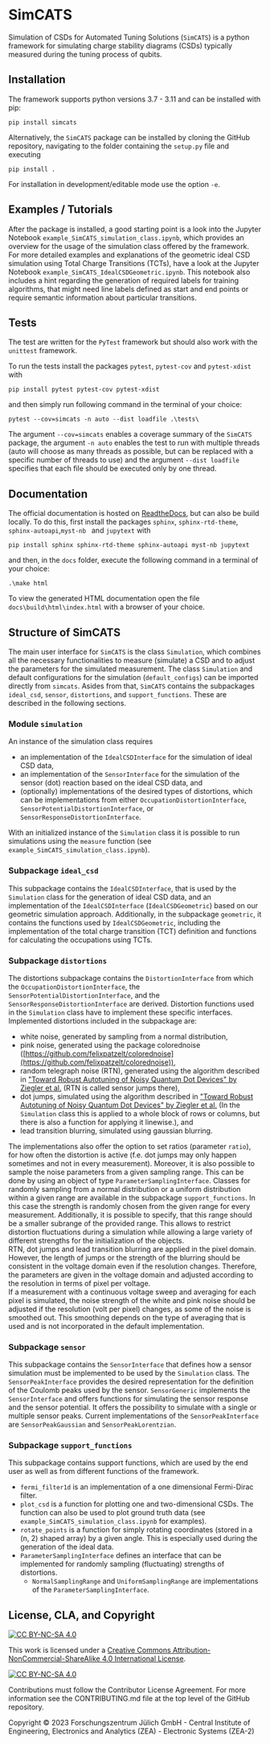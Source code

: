 # SimCATS

Simulation of CSDs for Automated Tuning Solutions (`SimCATS`) is a python framework for simulating charge stability 
diagrams (CSDs) typically measured during the tuning process of qubits.

## Installation

The framework supports python versions 3.7 - 3.11 and can be installed with pip:
```
pip install simcats
```

Alternatively, the `SimCATS` package can be installed by cloning the GitHub repository, navigating to the folder 
containing the `setup.py` file and executing

```
pip install .
```

For installation in development/editable mode use the option `-e`.

## Examples / Tutorials
After the package is installed, a good starting point is a look into the Jupyter Notebook 
`example_SimCATS_simulation_class.ipynb`, which provides an overview for the usage of the simulation class offered by 
the framework. 
For more detailed examples and explanations of the geometric ideal CSD simulation using Total Charge Transitions (TCTs),
have a look at the Jupyter Notebook `example_SimCATS_IdealCSDGeometric.ipynb`. This notebook also includes a hint
regarding the generation of required labels for training algorithms, that might need line labels defined as start and
end points or require semantic information about particular transitions.

## Tests

The test are written for the `PyTest` framework but should also work with the `unittest` framework.

To run the tests install the packages `pytest`, `pytest-cov` and `pytest-xdist` with

```
pip install pytest pytest-cov pytest-xdist
```

and then simply run following command in the terminal of your choice:

```
pytest --cov=simcats -n auto --dist loadfile .\tests\
```

The argument `--cov=simcats` enables a coverage summary of the `SimCATS` package, the argument `-n auto` enables the
test to run with multiple threads (auto will choose as many threads as possible, but can be replaced with a specific
number of threads to use) and the argument `--dist loadfile` specifies that each file should be executed only by one
thread.

<!-- start sec:documentation -->
## Documentation

The official documentation is hosted on [ReadtheDocs](https://simcats.readthedocs.io), but can also be build locally.
To do this, first install the packages `sphinx`, `sphinx-rtd-theme`, `sphinx-autoapi`,`myst-nb ` and `jupytext` with

```
pip install sphinx sphinx-rtd-theme sphinx-autoapi myst-nb jupytext
```

and then, in the `docs` folder, execute the following command in a terminal of your choice:

```
.\make html
```

To view the generated HTML documentation open the file `docs\build\html\index.html` with a browser of your choice.
<!-- end sec:documentation -->

## Structure of SimCATS

The main user interface for `SimCATS` is the class `Simulation`, which combines all the necessary functionalities to
measure (simulate) a CSD and to adjust the parameters for the simulated measurement. The class `Simulation` and default
configurations for the simulation (`default_configs`) can be imported directly from `simcats`. Asides from that,
`SimCATS` contains the subpackages `ideal_csd`, `sensor`, `distortions`, and `support_functions`. These are described in
the following sections.

### Module `simulation`

An instance of the simulation class requires

-   an implementation of the `IdealCSDInterface` for the simulation of ideal CSD data,
-   an implementation of the `SensorInterface` for the simulation of the sensor (dot) reaction based on the ideal CSD
data, and
-   (optionally) implementations of the desired types of distortions, which can be implementations from either
`OccupationDistortionInterface`, `SensorPotentialDistortionInterface`, or `SensorResponseDistortionInterface`.

With an initialized instance of the `Simulation` class it is possible to run simulations using the `measure` function
(see `example_SimCATS_simulation_class.ipynb`).

### Subpackage `ideal_csd`

This subpackage contains the `IdealCSDInterface`, that is used by the `Simulation` class for the generation of ideal CSD
data, and an implementation of the `IdealCSDInterface` (`IdealCSDGeometric`) based on our geometric simulation approach.
Additionally, in the subpackage `geometric`, it contains the functions used by `IdealCSDGeometric`, including the
implementation of the total charge transition (TCT) definition and functions for calculating the occupations using TCTs.

### Subpackage `distortions`

The distortions subpackage contains the `DistortionInterface` from which the `OccupationDistortionInterface`, the 
`SensorPotentialDistortionInterface`, and the `SensorResponseDistortionInterface` are derived. Distortion functions used
in the `Simulation` class have to implement these specific interfaces. Implemented distortions included in the
subpackage are:

-   white noise, generated by sampling from a normal distribution,
-   pink noise, generated using the package colorednoise ([https://github.com/felixpatzelt/colorednoise](https://github.com/felixpatzelt/colorednoise)),
-   random telegraph noise (RTN), generated using the algorithm described in ["Toward Robust Autotuning of Noisy Quantum Dot Devices" by Ziegler et al.](https://doi.org/10.1103/PhysRevApplied.17.024069) (RTN is called sensor jumps there),
-   dot jumps, simulated using the algorithm described in ["Toward Robust Autotuning of Noisy Quantum Dot Devices" by Ziegler et al.](https://doi.org/10.1103/PhysRevApplied.17.024069) (In the `Simulation` class this is applied to a whole block of rows or columns, but there is also a function for applying it linewise.), and
-   lead transition blurring, simulated using gaussian blurring.

The implementations also offer the option to set ratios (parameter `ratio`), for how often the distortion is active
(f.e. dot jumps may only happen sometimes and not in every measurement). Moreover, it is also possible to sample the
noise parameters from a given sampling range. This can be done by using an object of type `ParameterSamplingInterface`.
Classes for randomly sampling from a normal distribution or a uniform distribution within a given range are available in
the subpackage `support_functions`.
In this case the strength is randomly chosen from the given range for every measurement.
Additionally, it is possible to specify, that this range should be a smaller subrange of the provided range.
This allows to restrict distortion fluctuations during a simulation while allowing a large variety of different strengths
for the initialization of the objects. <br>
RTN, dot jumps and lead transition blurring are applied in the pixel domain. However, the length of jumps or the strength
of the blurring should be consistent in the voltage domain even if the resolution changes. Therefore, the parameters
are given in the voltage domain and adjusted according to the resolution in terms of pixel per voltage. <br>
If a measurement with a continuous voltage sweep and averaging for each pixel is simulated, the noise strength of the white and pink noise should be adjusted if the resolution (volt per pixel) changes, as some of the noise is smoothed out. This smoothing depends on the type of averaging that is used and is not incorporated in the default implementation.

### Subpackage `sensor`

This subpackage contains the `SensorInterface` that defines how a sensor simulation must be implemented to be used by the `Simulation` class. The `SensorPeakInterface` provides the desired representation for the definition of the Coulomb peaks used by the sensor. `SensorGeneric` implements the `SensorInterface` and offers functions for simulating the sensor response and the sensor potential. It offers the possibility to simulate with a single or multiple sensor peaks. Current implementations of the `SensorPeakInterface` are `SensorPeakGaussian` and `SensorPeakLorentzian`.

### Subpackage `support_functions`

This subpackage contains support functions, which are used by the end user as well as from different functions of the framework.  
- `fermi_filter1d` is an implementation of a one dimensional Fermi-Dirac filter.
- `plot_csd` is a function for plotting one and two-dimensional CSDs. The function can also be used to plot ground truth data (see `example_SimCATS_simulation_class.ipynb` for examples).  
- `rotate_points` is a function for simply rotating coordinates (stored in a (n, 2) shaped array) by a given angle. This is especially used during the generation of the ideal data.
- `ParameterSamplingInterface` defines an interface that can be implemented for randomly sampling (fluctuating) strengths of distortions.
  - `NormalSamplingRange` and `UniformSamplingRange` are implementations of the `ParameterSamplingInterface`.

## License, CLA, and Copyright

[![CC BY-NC-SA 4.0][cc-by-nc-sa-shield]][cc-by-nc-sa]

This work is licensed under a
[Creative Commons Attribution-NonCommercial-ShareAlike 4.0 International License][cc-by-nc-sa].

[![CC BY-NC-SA 4.0][cc-by-nc-sa-image]][cc-by-nc-sa]

[cc-by-nc-sa]: http://creativecommons.org/licenses/by-nc-sa/4.0/
[cc-by-nc-sa-image]: https://licensebuttons.net/l/by-nc-sa/4.0/88x31.png
[cc-by-nc-sa-shield]: https://img.shields.io/badge/License-CC%20BY--NC--SA%204.0-lightgrey.svg

Contributions must follow the Contributor License Agreement. For more information see the CONTRIBUTING.md file at the top level of the GitHub repository.

Copyright © 2023 Forschungszentrum Jülich GmbH - Central Institute of Engineering, Electronics and Analytics (ZEA) - Electronic Systems (ZEA-2)
